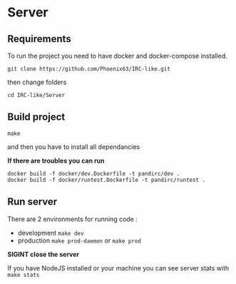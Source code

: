 # Server

## Requirements

To run the project you need to have docker and docker-compose installed.

```
git clone https://github.com/Phoenix63/IRC-like.git
```

then change folders

```
cd IRC-like/Server
```

## Build project

```
make
```

and then you have to install all dependancies

**If there are troubles you can run**

```
docker build -f docker/dev.Dockerfile -t pandirc/dev .
docker build -f docker/runtest.Dockerfile -t pandirc/runtest .
```

## Run server

There are 2 environments for running code :
- development ```make dev```
- production ```make prod-daemon``` or ```make prod```

**SIGINT close the server**

If you have NodeJS installed or your machine you can see server stats with ```make stats```

